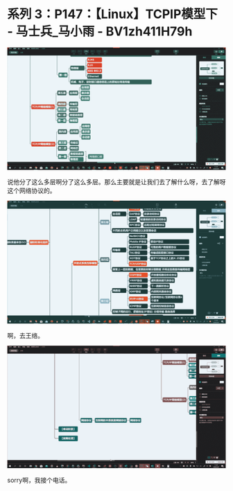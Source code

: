 # 系列 3：P147：【Linux】TCPIP模型下 - 马士兵_马小雨 - BV1zh411H79h

![](img/b2770f7c8740aeba836a21e859378773_0.png)

说他分了这么多层啊分了这么多层。那么主要就是让我们去了解什么呀，去了解呀这个网络协议的。

![](img/b2770f7c8740aeba836a21e859378773_2.png)

啊，去王络。

![](img/b2770f7c8740aeba836a21e859378773_4.png)

sorry啊，我接个电话。